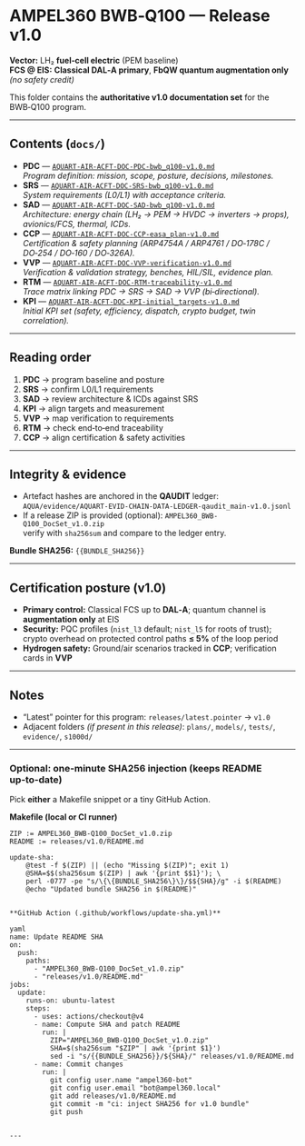 # AMPEL360 BWB‑Q100 — Release v1.0

<!-- Optional badge strip (uncomment if you want visual status on GitHub) -->
<!--
![Release](https://img.shields.io/badge/release-v1.0-blue)
![Control](https://img.shields.io/badge/FCS-DAL--A%20primary%20%7C%20FbQW%20augmentation-lightgrey)
![Security](https://img.shields.io/badge/PQC-nist_l3%20default%20%7C%20nist_l5%20roots-purple)
![Evidence](https://img.shields.io/badge/QAUDIT-anchored-success)
-->

**Vector:** LH₂ **fuel‑cell electric** (PEM baseline)  
**FCS @ EIS:** **Classical DAL‑A primary**, **FbQW quantum augmentation only** *(no safety credit)*  

This folder contains the **authoritative v1.0 documentation set** for the BWB‑Q100 program.

---

## Contents (`docs/`)

- **PDC** — [`AQUART-AIR-ACFT-DOC-PDC-bwb_q100-v1.0.md`](docs/AQUART-AIR-ACFT-DOC-PDC-bwb_q100-v1.0.md)  
  *Program definition: mission, scope, posture, decisions, milestones.*
- **SRS** — [`AQUART-AIR-ACFT-DOC-SRS-bwb_q100-v1.0.md`](docs/AQUART-AIR-ACFT-DOC-SRS-bwb_q100-v1.0.md)  
  *System requirements (L0/L1) with acceptance criteria.*
- **SAD** — [`AQUART-AIR-ACFT-DOC-SAD-bwb_q100-v1.0.md`](docs/AQUART-AIR-ACFT-DOC-SAD-bwb_q100-v1.0.md)  
  *Architecture: energy chain (LH₂ → PEM → HVDC → inverters → props), avionics/FCS, thermal, ICDs.*
- **CCP** — [`AQUART-AIR-ACFT-DOC-CCP-easa_plan-v1.0.md`](docs/AQUART-AIR-ACFT-DOC-CCP-easa_plan-v1.0.md)  
  *Certification & safety planning (ARP4754A / ARP4761 / DO‑178C / DO‑254 / DO‑160 / DO‑326A).*
- **VVP** — [`AQUART-AIR-ACFT-DOC-VVP-verification-v1.0.md`](docs/AQUART-AIR-ACFT-DOC-VVP-verification-v1.0.md)  
  *Verification & validation strategy, benches, HIL/SIL, evidence plan.*
- **RTM** — [`AQUART-AIR-ACFT-DOC-RTM-traceability-v1.0.md`](docs/AQUART-AIR-ACFT-DOC-RTM-traceability-v1.0.md)  
  *Trace matrix linking PDC → SRS → SAD → VVP (bi‑directional).*
- **KPI** — [`AQUART-AIR-ACFT-DOC-KPI-initial_targets-v1.0.md`](docs/AQUART-AIR-ACFT-DOC-KPI-initial_targets-v1.0.md)  
  *Initial KPI set (safety, efficiency, dispatch, crypto budget, twin correlation).*
<!-- If present in this release:
- **GOV** — `AQUART-AIR-ACFT-DOC-GOV-data_ai_security-v1.0.md`
  *Data/AI governance & security guardrails.*
-->

---

## Reading order

1) **PDC** → program baseline and posture  
2) **SRS** → confirm L0/L1 requirements  
3) **SAD** → review architecture & ICDs against SRS  
4) **KPI** → align targets and measurement  
5) **VVP** → map verification to requirements  
6) **RTM** → check end‑to‑end traceability  
7) **CCP** → align certification & safety activities

---

## Integrity & evidence

- Artefact hashes are anchored in the **QAUDIT** ledger:  
  `AQUA/evidence/AQUART-EVID-CHAIN-DATA-LEDGER-qaudit_main-v1.0.jsonl`
- If a release ZIP is provided (optional): `AMPEL360_BWB-Q100_DocSet_v1.0.zip`  
  verify with `sha256sum` and compare to the ledger entry.

**Bundle SHA256:** `{{BUNDLE_SHA256}}`  <!-- CI will replace this token on publish -->

---

## Certification posture (v1.0)

- **Primary control:** Classical FCS up to **DAL‑A**; quantum channel is **augmentation only** at EIS  
- **Security:** PQC profiles (`nist_l3` default; `nist_l5` for roots of trust); crypto overhead on protected control paths **≤ 5%** of the loop period  
- **Hydrogen safety:** Ground/air scenarios tracked in **CCP**; verification cards in **VVP**

---

## Notes

- “Latest” pointer for this program: `releases/latest.pointer` → `v1.0`  
- Adjacent folders *(if present in this release)*: `plans/`, `models/`, `tests/`, `evidence/`, `s1000d/`


---

### Optional: one‑minute **SHA256 injection** (keeps README up‑to‑date)

Pick **either** a Makefile snippet or a tiny GitHub Action.

**Makefile (local or CI runner)**

```make
ZIP := AMPEL360_BWB-Q100_DocSet_v1.0.zip
README := releases/v1.0/README.md

update-sha:
	@test -f $(ZIP) || (echo "Missing $(ZIP)"; exit 1)
	@SHA=$$(sha256sum $(ZIP) | awk '{print $$1}'); \
	perl -0777 -pe "s/\{\{BUNDLE_SHA256\}\}/$${SHA}/g" -i $(README)
	@echo "Updated bundle SHA256 in $(README)"


**GitHub Action (.github/workflows/update-sha.yml)**

yaml
name: Update README SHA
on:
  push:
    paths:
      - "AMPEL360_BWB-Q100_DocSet_v1.0.zip"
      - "releases/v1.0/README.md"
jobs:
  update:
    runs-on: ubuntu-latest
    steps:
      - uses: actions/checkout@v4
      - name: Compute SHA and patch README
        run: |
          ZIP="AMPEL360_BWB-Q100_DocSet_v1.0.zip"
          SHA=$(sha256sum "$ZIP" | awk '{print $1}')
          sed -i "s/{{BUNDLE_SHA256}}/${SHA}/" releases/v1.0/README.md
      - name: Commit changes
        run: |
          git config user.name "ampel360-bot"
          git config user.email "bot@ampel360.local"
          git add releases/v1.0/README.md
          git commit -m "ci: inject SHA256 for v1.0 bundle"
          git push


---


